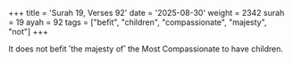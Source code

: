 +++
title = 'Surah 19, Verses 92'
date = '2025-08-30'
weight = 2342
surah = 19
ayah = 92
tags = ["befit", "children", "compassionate", "majesty", "not"]
+++

It does not befit ˹the majesty of˺ the Most Compassionate to have children.